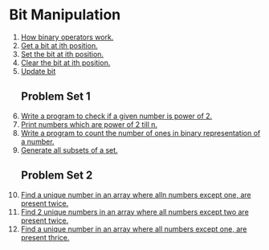 # Bit Manipulation
<ol>

<li><a href="operators.cpp">How binary operators work.</a></li>
<li><a href="getbit.cpp">Get a bit at ith position.</a></li>
<li><a href="setbit.cpp">Set the bit at ith position.</a></li>
<li><a href="clearbit.cpp">Clear the bit at ith position.</a></li>
<li><a href="updatebit.cpp">Update bit</a></li>


## Problem Set 1

<li><a href="problemset1/prob1.cpp">Write a program to check if a given number is power of 2.</a></li>
<li><a href="problemset1/prob2.cpp">Print numbers which are power of 2 till n.</a></li>
<li><a href="problemset1/prob3.cpp">Write a program to count the number of ones in binary representation of a number.</a></li>
<li><a href="problemset1/prob4.cpp">Generate all subsets of a set.</a></li>

## Problem Set 2



<li><a href="problemset2/prob5.cpp">Find a unique number in an array where alln numbers except one, are present twice.</a></li>
<li><a href="problemset2/prob6.cpp">Find 2 unique numbers in an array where all numbers except two are present twice.</a></li>
<li><a href="problemset2/prob8.cpp">Find a unique number in an array where all numbers except one, are present thrice.</a></li>
</ol>